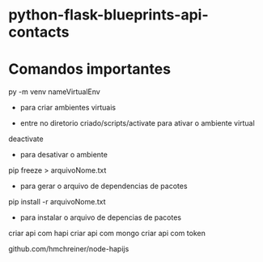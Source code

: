 # python-flask-blueprints-api-contacts

# Comandos importantes

py -m venv nameVirtualEnv
* para criar ambientes virtuais

* entre no diretorio criado/scripts/activate para ativar o ambiente virtual

deactivate 
* para desativar o ambiente

pip freeze > arquivoNome.txt
* para gerar o arquivo de dependencias de pacotes

pip install -r arquivoNome.txt
* para instalar o arquivo de depencias de pacotes

criar api com hapi
criar api com mongo
criar api com token

github.com/hmchreiner/node-hapijs
